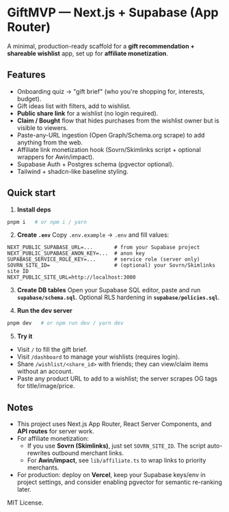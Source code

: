 # GiftMVP — Next.js + Supabase (App Router)

A minimal, production-ready scaffold for a **gift recommendation + shareable wishlist** app, set up for **affiliate monetization**.

## Features
- Onboarding quiz → "gift brief" (who you're shopping for, interests, budget).
- Gift ideas list with filters, add to wishlist.
- **Public share link** for a wishlist (no login required).
- **Claim / Bought** flow that hides purchases from the wishlist owner but is visible to viewers.
- Paste-any-URL ingestion (Open Graph/Schema.org scrape) to add anything from the web.
- Affiliate link monetization hook (Sovrn/Skimlinks script + optional wrappers for Awin/impact).
- Supabase Auth + Postgres schema (pgvector optional).
- Tailwind + shadcn-like baseline styling.

## Quick start

1) **Install deps**
```bash
pnpm i   # or npm i / yarn
```

2) **Create `.env`**
Copy `.env.example` → `.env` and fill values:

```
NEXT_PUBLIC_SUPABASE_URL=...       # from your Supabase project
NEXT_PUBLIC_SUPABASE_ANON_KEY=...  # anon key
SUPABASE_SERVICE_ROLE_KEY=...      # service role (server only)
SOVRN_SITE_ID=                     # (optional) your Sovrn/Skimlinks site ID
NEXT_PUBLIC_SITE_URL=http://localhost:3000
```

3) **Create DB tables**
Open your Supabase SQL editor, paste and run **`supabase/schema.sql`**. Optional RLS hardening in **`supabase/policies.sql`**.

4) **Run the dev server**
```bash
pnpm dev   # or npm run dev / yarn dev
```

5) **Try it**
- Visit `/` to fill the gift brief.
- Visit `/dashboard` to manage your wishlists (requires login).
- Share `/wishlist/<share_id>` with friends; they can view/claim items without an account.
- Paste any product URL to add to a wishlist; the server scrapes OG tags for title/image/price.

## Notes
- This project uses Next.js App Router, React Server Components, and **API routes** for server work.
- For affiliate monetization:
  - If you use **Sovrn (Skimlinks)**, just set `SOVRN_SITE_ID`. The script auto-rewrites outbound merchant links.
  - For **Awin/impact**, see `lib/affiliate.ts` to wrap links to priority merchants.
- For production: deploy on **Vercel**, keep your Supabase keys/env in project settings, and consider enabling pgvector for semantic re-ranking later.

MIT License.